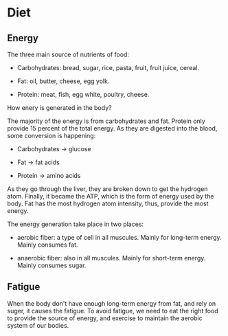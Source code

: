 # Diet

## Energy

The three main source of nutrients of food:

* Carbohydrates: bread, sugar, rice, pasta, fruit, fruit juice, cereal.

* Fat: oil, butter, cheese, egg yolk.

* Protein: meat, fish, egg white, poultry, cheese.

How enery is generated in the body?

The majority of the energy is from carbohydrates and fat.
Protein only provide 15 percent of the total energy.
As they are digested into the blood,
some conversion is happening:

* Carbohydrates -> glucose

* Fat -> fat acids

* Protein -> amino acids

As they go through the liver, they are broken down to get the hydrogen atom.
Finally, it became the ATP, which is the form of energy used by the body.
Fat has the most hydrogen atom intensity,
thus, provide the most energy.

The energy generation take place in two places:

* aerobic fiber: a type of cell in all muscules. Mainly for long-term energy. Mainly consumes fat.

* anaerobic fiber:  also in all muscules. Mainly for short-term energy. Mainly consumes sugar.


## Fatigue

When the body don't have enough long-term energy from fat, and rely on suger, it causes the fatigue.
To avoid fatigue, we need to eat the right food to provide the source of energy, and exercise to maintain the aerobic system of our bodies.


